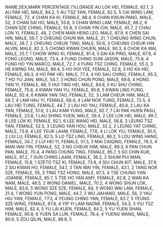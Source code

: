 NAME,SEX,MARK PERCENTAGE (%),GRADE
AU LOK HEI,	FEMALE,	62.1,	3
AU PAK HEI,	MALE,	84.2,	5
AU TSZ YAN,	FEMALE,	82.5,	5
CAI WING LAM,	FEMALE,	72,	4
CHAN KA KI,	FEMALE,	88.4,	6
CHAN KWUN PANG,	MALE,	52,	3
CHAN SAI HO,	MALE,	55.6,	3
CHAN WING LAM,	FEMALE,	88.2,	6
CHAN SZE CHING,	FEMALE,	55.8,	3
CHAN YIN CHI,	MALE,	45.7,	2
CHAU LON YI,	FEMALE,	48,	2
CHEN MAN HENG LEO,	MALE,	87.9,	6
CHEN SAI HIN,	MALE,	59.7,	3
CHEUNG CHUN WA,	MALE,	21,	1
CHEUNG WING CHUN,	MALE,	38.7,	2
CHEUNG CHEUK TING,	MALE,	50.6,	3
CHEUNG CHEUK HIN ALVIN,	MALE,	82.2,	5
CHONG KWAN CHUEN,	MALE,	90.3,	6
CHOK KA WAI,	MALE,	25.7,	1
CHOW WING KI,	FEMALE,	81.4,	5
DAI KA PING,	MALE,	67.9,	4
FONG LEONG,	MALE,	73.4,	4
FUNG CHING SUM JASON,	MALE,	75.8,	4
FUNG HO YIN MARCO,	MALE,	72.7,	4
FUNG TSZ CHING,	FEMALE,	55.3,	3
HE KWING FAI,	MALE,	89.4,	5
HO HOI YEE,	FEMALE,	52.8,	3
HO KA HEI,	FEMALE,	68.3,	4
HO PAK HEI,	MALE,	77.4,	4
HO SAU CHING,	FEMALE,	95.3,	7
HO YU JIAN,	MALE,	54.7,	3
HONG CHUN PONG,	MALE,	69.6,	4
HONG YAN YI,	FEMALE,	88,	5
HUI TING HEI,	MALE,	84.6,	5
KU SHU CHING,	FEMALE,	75.8,	4
KWAN YAN YU,	FEMALE,	85.6,	5
KWAN LING FUNG,	MALE,	92.4,	6
KWAN YAN TAO,	FEMALE,	52,	3
LAM CHEUK HIM,	MALE,	68.7,	4
LAM HAU YI,	FEMALE,	68.4,	4
LAM NOK TUNG,	FEMALE,	72.5,	4
LAU HEI TUNG,	FEMALE,	44.7,	2
LAU HO YAU,	FEMALE,	40.8,	2
LAU KA YAN,	FEMALE,	51.6,	3
LAU KAM YUNG,	MALE,	92.7,	7
LAI PAK HUEN PASU,	FEMALE,	23.8,	1
LAU SHING YUEN,	MALE,	39.4,	2
LEE LOK HEI,	MALE,	89.7,	6
LEE LOK KI,	FEMALE,	92.1,	6
LEE WANG HEI,	MALE,	56.8,	3
LEUNG TSZ YAN,	FEMALE,	52.5,	3
LEUNG YAN HOU,	MALE,	32.2,	2
LEUNG YAT CHING,	MALE,	73.9,	4
LEE YEUK LAAM,	FEMALE,	77.6,	4
LI LOK YIU, FEMALE,	30.5,	2
LIU LU,	FEMALE,	82.5,	5
LO TSZ LING, FEMALE,	86.2,	5
LOU WING HANG, FEMALE,	34.7,	2
LUI HEI YI, FEMALE,	51.3,	3
MAI CAIQING,	FEMALE,	78.3,	4
MAN WAI YIN,	FEMALE,	52,	3
NG CHEUK HIM,	MALE,	89.3,	6
PAN CHUN PAN,	MALE,	70.4,	4
PANG CHUNG TING,	FEMALE,	85.7,	5
SO CHIN KUK,	MALE,	97.2,	7
SUN CHING LAAM,	FEMALE,	36.2,	2
SHUM PUI MAN,	FEMALE,	15.8,	1
SZETO TSZ KI,	FEMALE,	73.8,	4
SIU CHUN KIT,	MALE,	37.9,	2
SIU KWAN HO,	FEMALE,	54.1,	3
TAN WAI YIN, FEMALE,	43.1,	2
TANG NOK SZE,	FEMALE,	55,	3
TING TSZ HONG,	MALE,	67.3,	4
TSE CHUNG YAN JOANNE,	FEMALE,	85.7,	5
TSE HO YAN AMY,	FEMALE,	42.8,	2
WAN KA NAM,	MALE,	48.5,	2
WONG DANIEL,	MALE,	70.2,	4
WONG SHUN LOK,	MALE,	83.6,	5
WONG SZE SZE,	FEMALE,	84,	5
WONG WAI LAM, 	FEMALE,	21.4,	1
WONG YUN PONG,	MALE,	44.7,	2
WU JIAHANG,	MALE,	56,	3
YAU HIU YAN,	FEMALE,	77.3,	4
YEUNG CHING YAN,	FEMALE,	83.7,	5
YEUNG SZE WING,	FEMALE,	67.8,	4
YIP YI LAM NAOMI,	FEMALE,	54.3,	3
YIU TSZ HIM,	MALE,	82.4,	5
YU LAI KUEN,	FEMALE,	84.2,	5
YU YUEN SHAN,	FEMALE,	90.8,	6
YUEN SA LUN,	FEMALE,	78.4,	4
YUENG WANG,	MALE,	80.6,	5
ZOU QILIN,	MALE,	86.8,	5
